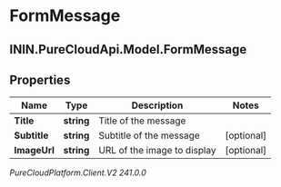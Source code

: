 # FormMessage

## ININ.PureCloudApi.Model.FormMessage

## Properties

|Name | Type | Description | Notes|
|------------ | ------------- | ------------- | -------------|
| **Title** | **string** | Title of the message | |
| **Subtitle** | **string** | Subtitle of the message | [optional] |
| **ImageUrl** | **string** | URL of the image to display | [optional] |



_PureCloudPlatform.Client.V2 241.0.0_
